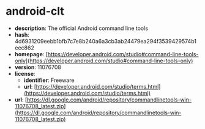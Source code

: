 # android-clt

- **description**: The official Android command line tools
- **hash**: 4d6931209eebb1bfb7c7e8b240a6a3cb3ab24479ea294f3539429574b1eec862
- **homepage**: [https://developer.android.com/studio#command-line-tools-only](https://developer.android.com/studio#command-line-tools-only)
- **version**: 11076708
- **license**:
  - **identifier**: Freeware
  - **url**: [https://developer.android.com/studio/terms.html](https://developer.android.com/studio/terms.html)
- **url**: [https://dl.google.com/android/repository/commandlinetools-win-11076708_latest.zip](https://dl.google.com/android/repository/commandlinetools-win-11076708_latest.zip)

